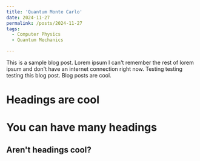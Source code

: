 ```yaml
---
title: 'Quantum Monte Carlo'
date: 2024-11-27
permalink: /posts/2024-11-27
tags:
  - Computer Physics 
  - Quantum Mechanics

---
```


This is a sample blog post. Lorem ipsum I can't remember the rest of lorem ipsum and don't have an internet connection right now. Testing testing testing this blog post. Blog posts are cool.

Headings are cool
======

You can have many headings
======

Aren't headings cool?
------